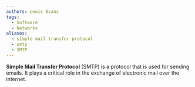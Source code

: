 ```yaml
---
authors: Lewis Evans
tags:
  - Software
  - Networks
aliases:
  - simple mail transfer protocol
  - smtp
  - SMTP
---
```

**Simple Mail Transfer Protocol** (SMTP) is a protocol that is used for sending emails. It plays a critical role in the exchange of electronic mail over the internet.